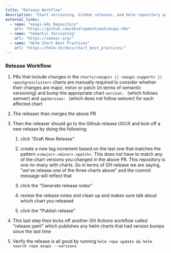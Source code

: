 ```yaml
---
title: "Release Workflow"
description: "Chart versioning, GitHub releases, and Helm repository publishing process"
external_links:
  - name: "eoapi-k8s Repository"
    url: "https://github.com/developmentseed/eoapi-k8s"
  - name: "Semantic Versioning"
    url: "https://semver.org/"
  - name: "Helm Chart Best Practices"
    url: "https://helm.sh/docs/chart_best_practices/"
---
```


### Release Workflow

1. PRs that include changes in the `charts/<eoapi> || <eoapi-support> || <postgrescluster>` charts are manually required to consider
whether their changes are major, minor or patch (in terms of semantic versioning) and bump the appropriate
chart `version: ` (which follows semver) and `appVersion: ` (which does not follow semver) for each affected chart

3. The releaser then merges the above PR

4. Then the releaser should go to the Github release UI/UX and kick off a new release by doing the following:

   1. click "Draft New Release"

   2. create a new tag increment based on the last one that matches the pattern `v<major>.<minor>.<patch>`. This does not have to match any of the chart versions you changed in the above PR. This repository is one-to-many with charts. So in terms of GH release we are saying, "we've release one of the three charts above" and the commit message will reflect that

   3. click the "Generate release notes"

   4. review the release notes and clean up and makes sure talk about which chart you released

   5. click the "Publish release"


5. This last step then kicks off another GH Actions workflow called "release.yaml" which publishes any helm charts
that had version bumps since the last time

6. Verify the release is all good by running `helm repo update && helm search repo eoapi --versions`
